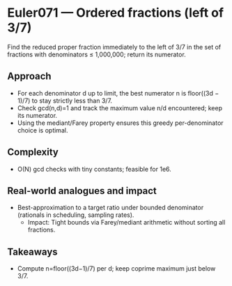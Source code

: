 # Euler071 — Ordered fractions (left of 3/7)

Find the reduced proper fraction immediately to the left of 3/7 in the set of fractions with denominators ≤ 1,000,000; return its numerator.

## Approach

- For each denominator d up to limit, the best numerator n is floor((3d − 1)/7) to stay strictly less than 3/7.
- Check gcd(n,d)=1 and track the maximum value n/d encountered; keep its numerator.
- Using the mediant/Farey property ensures this greedy per-denominator choice is optimal.

## Complexity
- O(N) gcd checks with tiny constants; feasible for 1e6.

## Real-world analogues and impact
- Best-approximation to a target ratio under bounded denominator (rationals in scheduling, sampling rates).
  - Impact: Tight bounds via Farey/mediant arithmetic without sorting all fractions.

## Takeaways
- Compute n=floor((3d−1)/7) per d; keep coprime maximum just below 3/7.
